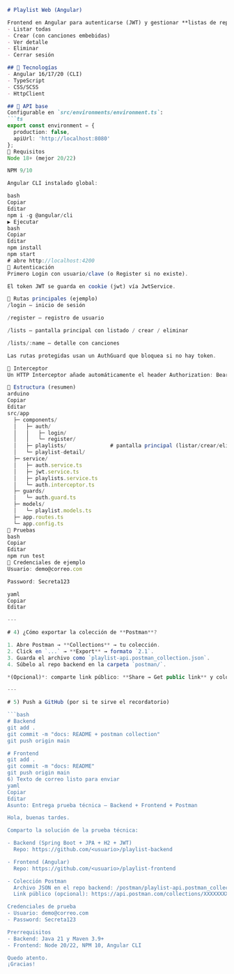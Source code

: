 

```markdown
# Playlist Web (Angular)

Frontend en Angular para autenticarse (JWT) y gestionar **listas de reproducción**:
- Listar todas
- Crear (con canciones embebidas)
- Ver detalle
- Eliminar
- Cerrar sesión

## 🚀 Tecnologías
- Angular 16/17/20 (CLI)
- TypeScript
- CSS/SCSS
- HttpClient

## 🔗 API base
Configurable en `src/environments/environment.ts`:
```ts
export const environment = {
  production: false,
  apiUrl: 'http://localhost:8080'
};
🧰 Requisitos
Node 18+ (mejor 20/22)

NPM 9/10

Angular CLI instalado global:

bash
Copiar
Editar
npm i -g @angular/cli
▶️ Ejecutar
bash
Copiar
Editar
npm install
npm start
# abre http://localhost:4200
🔐 Autenticación
Primero Login con usuario/clave (o Register si no existe).

El token JWT se guarda en cookie (jwt) vía JwtService.

🧭 Rutas principales (ejemplo)
/login – inicio de sesión

/register – registro de usuario

/lists – pantalla principal con listado / crear / eliminar

/lists/:name – detalle con canciones

Las rutas protegidas usan un AuthGuard que bloquea si no hay token.

🧩 Interceptor
Un HTTP Interceptor añade automáticamente el header Authorization: Bearer <token> a las peticiones hacia el backend.

🧱 Estructura (resumen)
arduino
Copiar
Editar
src/app
  ├─ components/
  │   ├─ auth/
  │   │   ├─ login/
  │   │   └─ register/
  │   ├─ playlists/              # pantalla principal (listar/crear/eliminar)
  │   └─ playlist-detail/
  ├─ service/
  │   ├─ auth.service.ts
  │   ├─ jwt.service.ts
  │   ├─ playlists.service.ts
  │   └─ auth.interceptor.ts
  ├─ guards/
  │   └─ auth.guard.ts
  ├─ models/
  │   └─ playlist.models.ts
  ├─ app.routes.ts
  └─ app.config.ts
🧪 Pruebas
bash
Copiar
Editar
npm run test
👤 Credenciales de ejemplo
Usuario: demo@correo.com

Password: Secreta123

yaml
Copiar
Editar

---

# 4) ¿Cómo exportar la colección de **Postman**?

1. Abre Postman → **Collections** → tu colección.
2. Click en `...` → **Export** → formato `2.1`.
3. Guarda el archivo como `playlist-api.postman_collection.json`.
4. Súbelo al repo backend en la carpeta `postman/`.

*(Opcional)*: comparte link público: **Share → Get public link** y colócalo en el README.

---

# 5) Push a GitHub (por si te sirve el recordatorio)

```bash
# Backend
git add .
git commit -m "docs: README + postman collection"
git push origin main

# Frontend
git add .
git commit -m "docs: README"
git push origin main
6) Texto de correo listo para enviar
yaml
Copiar
Editar
Asunto: Entrega prueba técnica – Backend + Frontend + Postman

Hola, buenas tardes.

Comparto la solución de la prueba técnica:

- Backend (Spring Boot + JPA + H2 + JWT)
  Repo: https://github.com/<usuario>/playlist-backend

- Frontend (Angular)
  Repo: https://github.com/<usuario>/playlist-frontend

- Colección Postman
  Archivo JSON en el repo backend: /postman/playlist-api.postman_collection.json
  Link público (opcional): https://api.postman.com/collections/XXXXXXXX (si lo generas)

Credenciales de prueba
- Usuario: demo@correo.com
- Password: Secreta123

Prerrequisitos
- Backend: Java 21 y Maven 3.9+
- Frontend: Node 20/22, NPM 10, Angular CLI

Quedo atento. 
¡Gracias!
